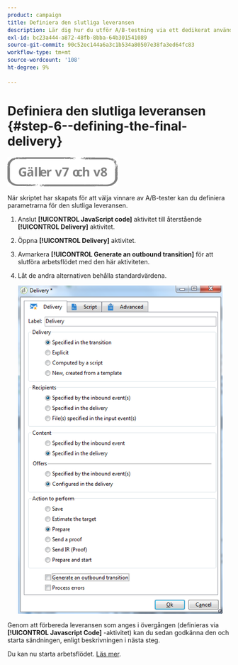```yaml
---
product: campaign
title: Definiera den slutliga leveransen
description: Lär dig hur du utför A/B-testning via ett dedikerat användningsfall
exl-id: bc23a444-a872-48fb-8bba-64b301541089
source-git-commit: 90c52ec144a6a3c1b534a80507e38fa3ed64fc83
workflow-type: tm+mt
source-wordcount: '108'
ht-degree: 9%

---
```


# Definiera den slutliga leveransen {#step-6--defining-the-final-delivery}

![](../../assets/common.svg)

När skriptet har skapats för att välja vinnare av A/B-tester kan du definiera parametrarna för den slutliga leveransen.

1. Anslut **[!UICONTROL JavaScript code]** aktivitet till återstående **[!UICONTROL Delivery]** aktivitet.
1. Öppna **[!UICONTROL Delivery]** aktivitet.
1. Avmarkera **[!UICONTROL Generate an outbound transition]** för att slutföra arbetsflödet med den här aktiviteten.
1. Låt de andra alternativen behålla standardvärdena.

   ![](assets/ab_test_final_delivery.png)

Genom att förbereda leveransen som anges i övergången (definieras via **[!UICONTROL Javascript Code]** -aktivitet) kan du sedan godkänna den och starta sändningen, enligt beskrivningen i nästa steg.

Du kan nu starta arbetsflödet. [Läs mer](a-b-testing-uc-start-workflow.md).
